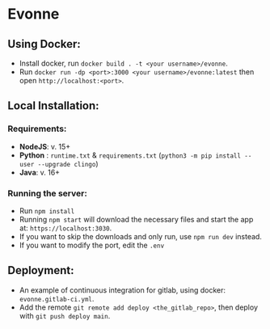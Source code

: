 # Evonne

## Using Docker:
* Install docker, run `docker build . -t <your username>/evonne`. 
* Run `docker run -dp <port>:3000 <your username>/evonne:latest` then open `http://localhost:<port>`.

## Local Installation: 
### Requirements:
* **NodeJS**: v. 15+ 
* **Python** : `runtime.txt` & `requirements.txt` (`python3 -m pip install --user --upgrade clingo`)
* **Java**: v. 16+

### Running the server:
* Run `npm install`
* Running `npm start` will download the necessary files and start the app at: `https://localhost:3030`. 
* If you want to skip the downloads and only run, use `npm run dev` instead.
* If you want to modify the port, edit the `.env`

## Deployment: 
* An example of continuous integration for gitlab, using docker: `evonne.gitlab-ci.yml`.
* Add the remote `git remote add deploy <the_gitlab_repo>`, then deploy with `git push deploy main`.
